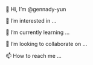 👋 Hi, I’m @gennady-yun

👀 I’m interested in ...

🌱 I’m currently learning ...

💞️ I’m looking to collaborate on ...

📫 How to reach me ...

<!---
gennady-yun/gennady-yun is a ✨ special ✨ repository because its `README.md` (this file) appears on your GitHub profile.
You can click the Preview link to take a look at your changes.
--->
